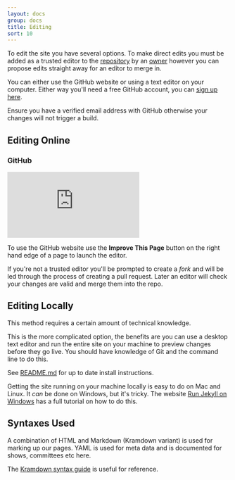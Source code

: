 ```yaml
---
layout: docs
group: docs
title: Editing
sort: 10
---
```


To edit the site you have several options. To make direct edits you must be added as a trusted editor to the [repository](http://github.com/newtheatre/history-project) by an [owner](https://github.com/orgs/newtheatre/people) however you can propose edits straight away for an editor to merge in.

You can either use the GitHub website or using a text editor on your computer. Either way you'll need a free GitHub account, you can [sign up here](https://github.com/join).

Ensure you have a verified email address with GitHub otherwise your changes will not trigger a build.

## Editing Online

### GitHub

<iframe class="youtube" src="https://www.youtube.com/embed/yC2aBvMgTzg?showinfo=0&color=white&modestbranding=1" frameborder="0" allowfullscreen></iframe>

To use the GitHub website use the <strong class="tag"><i class="octicon octicon octicon-pencil"></i> Improve This Page</strong> button on the right hand edge of a page to launch the editor.

If you're not a trusted editor you'll be prompted to create a _fork_ and will be led through the process of creating a pull request. Later an editor will check your changes are valid and merge them into the repo.

## Editing Locally

<div class="box-info"><i class="fa fa-info-circle"></i>This method requires a certain amount of technical knowledge.</div>

This is the more complicated option, the benefits are you can use a desktop text editor and run the entire site on your machine to preview changes before they go live. You should have knowledge of Git and the command line to do this.

See [README.md](https://github.com/newtheatre/history-project/blob/master/README.md) for up to date install instructions.

Getting the site running on your machine locally is easy to do on Mac and Linux. It _can_ be done on Windows, but it's tricky. The website [Run Jekyll on Windows](http://jekyll-windows.juthilo.com/) has a full tutorial on how to do this.

## Syntaxes Used

A combination of HTML and Markdown (Kramdown variant) is used for marking up our pages. YAML is used for meta data and is documented for shows, committees etc here.

The [Kramdown syntax guide](http://kramdown.gettalong.org/syntax.html) is useful for reference.
